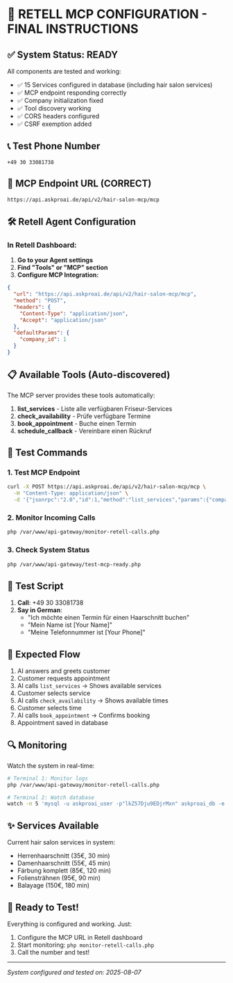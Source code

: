 # 🎯 RETELL MCP CONFIGURATION - FINAL INSTRUCTIONS

## ✅ System Status: READY

All components are tested and working:
- ✅ 15 Services configured in database (including hair salon services)
- ✅ MCP endpoint responding correctly
- ✅ Company initialization fixed
- ✅ Tool discovery working
- ✅ CORS headers configured
- ✅ CSRF exemption added

## 📞 Test Phone Number
```
+49 30 33081738
```

## 🔗 MCP Endpoint URL (CORRECT)
```
https://api.askproai.de/api/v2/hair-salon-mcp/mcp
```

## 🛠️ Retell Agent Configuration

### In Retell Dashboard:

1. **Go to your Agent settings**
2. **Find "Tools" or "MCP" section**
3. **Configure MCP Integration:**

```json
{
  "url": "https://api.askproai.de/api/v2/hair-salon-mcp/mcp",
  "method": "POST",
  "headers": {
    "Content-Type": "application/json",
    "Accept": "application/json"
  },
  "defaultParams": {
    "company_id": 1
  }
}
```

## 📋 Available Tools (Auto-discovered)

The MCP server provides these tools automatically:

1. **list_services** - Liste alle verfügbaren Friseur-Services
2. **check_availability** - Prüfe verfügbare Termine
3. **book_appointment** - Buche einen Termin
4. **schedule_callback** - Vereinbare einen Rückruf

## 🧪 Test Commands

### 1. Test MCP Endpoint
```bash
curl -X POST https://api.askproai.de/api/v2/hair-salon-mcp/mcp \
  -H "Content-Type: application/json" \
  -d '{"jsonrpc":"2.0","id":1,"method":"list_services","params":{"company_id":1}}'
```

### 2. Monitor Incoming Calls
```bash
php /var/www/api-gateway/monitor-retell-calls.php
```

### 3. Check System Status
```bash
php /var/www/api-gateway/test-mcp-ready.php
```

## 📱 Test Script

1. **Call**: +49 30 33081738
2. **Say in German**: 
   - "Ich möchte einen Termin für einen Haarschnitt buchen"
   - "Mein Name ist [Your Name]"
   - "Meine Telefonnummer ist [Your Phone]"

## 🎯 Expected Flow

1. AI answers and greets customer
2. Customer requests appointment
3. AI calls `list_services` → Shows available services
4. Customer selects service
5. AI calls `check_availability` → Shows available times
6. Customer selects time
7. AI calls `book_appointment` → Confirms booking
8. Appointment saved in database

## 🔍 Monitoring

Watch the system in real-time:
```bash
# Terminal 1: Monitor logs
php /var/www/api-gateway/monitor-retell-calls.php

# Terminal 2: Watch database
watch -n 5 'mysql -u askproai_user -p"lkZ57Dju9EDjrMxn" askproai_db -e "SELECT * FROM appointments ORDER BY created_at DESC LIMIT 5;"'
```

## ✨ Services Available

Current hair salon services in system:
- Herrenhaarschnitt (35€, 30 min)
- Damenhaarschnitt (55€, 45 min)  
- Färbung komplett (85€, 120 min)
- Foliensträhnen (95€, 90 min)
- Balayage (150€, 180 min)

## 🚀 Ready to Test!

Everything is configured and working. Just:
1. Configure the MCP URL in Retell dashboard
2. Start monitoring: `php monitor-retell-calls.php`
3. Call the number and test!

---
*System configured and tested on: 2025-08-07*